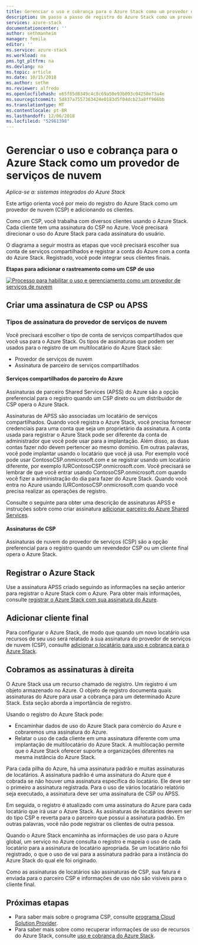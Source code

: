 ```yaml
---
title: Gerenciar o uso e cobrança para o Azure Stack como um provedor de serviços de nuvem | Microsoft Docs
description: Um passo a passo de registro do Azure Stack como um provedor de nuvem (CSP) e adicionando os clientes para cobrança.
services: azure-stack
documentationcenter: ''
author: sethmanheim
manager: femila
editor: ''
ms.service: azure-stack
ms.workload: na
pms.tgt_pltfrm: na
ms.devlang: na
ms.topic: article
ms.date: 10/15/2018
ms.author: sethm
ms.reviewer: alfredo
ms.openlocfilehash: e65f85d8349c4c8c69a50e93b093c04250e73a4e
ms.sourcegitcommit: 5d837a7557363424e0183d5f04dcb23a8ff966bb
ms.translationtype: MT
ms.contentlocale: pt-BR
ms.lasthandoff: 12/06/2018
ms.locfileid: "52961398"
---
```

# <a name="manage-usage-and-billing-for-azure-stack-as-a-cloud-service-provider"></a>Gerenciar o uso e cobrança para o Azure Stack como um provedor de serviços de nuvem 

*Aplica-se a: sistemas integrados do Azure Stack*

Este artigo orienta você por meio do registro do Azure Stack como um provedor de nuvem (CSP) e adicionando os clientes.

Como um CSP, você trabalha com diversos clientes usando o Azure Stack. Cada cliente tem uma assinatura do CSP no Azure. Você precisará direcionar o uso do Azure Stack para cada assinatura do usuário.

O diagrama a seguir mostra as etapas que você precisará escolher sua conta de serviços compartilhados e registrar a conta do Azure com a conta do Azure Stack. Registrado, você pode integrar seus clientes finais.

**Etapas para adicionar o rastreamento como um CSP de uso**

[ ![Processo para habilitar o uso e gerenciamento como um provedor de serviços de nuvem](media/azure-stack-add-manage-billing-as-a-csp/process-add-useage-as-a-csp.png "processo para habilitar o uso e gerenciamento como um provedor de serviços de nuvem") ](media/azure-stack-add-manage-billing-as-a-csp/process-add-useage-as-a-csp.png#lightbox)

## <a name="create-a-csp-or-apss-subscription"></a>Criar uma assinatura de CSP ou APSS

### <a name="cloud-service-provider-subscription-types"></a>Tipos de assinatura do provedor de serviços de nuvem

Você precisará escolher o tipo de conta de serviços compartilhados que você usa para o Azure Stack. Os tipos de assinaturas que podem ser usados para o registro de um multilocatário do Azure Stack são:

 - Provedor de serviços de nuvem 
 - Assinatura de parceiro de serviços compartilhados 

#### <a name="azure-partner-shared-services"></a>Serviços compartilhados do parceiro do Azure

Assinaturas de parceiro Shared Services (APSS) do Azure são a opção preferencial para o registro quando um CSP direto ou um distribuidor de CSP opera o Azure Stack.

Assinaturas de APSS são associadas um locatário de serviços compartilhados. Quando você registra o Azure Stack, você precisa fornecer credenciais para uma conta que seja um proprietário da assinatura. A conta usada para registrar o Azure Stack pode ser diferente da conta de administrador que você pode usar para a implantação. Além disso, as duas contas fazer *não* devem pertencer ao mesmo domínio. Em outras palavras, você pode implantar usando o locatário que você já usa. Por exemplo você pode usar ContosoCSP.onmicrosoft.com e se registrar usando um locatário diferente, por exemplo IURContosoCSP.onmicrosoft.com. Você precisará se lembrar de que você entrar usando ContosoCSP.onmicrosoft.com quando você fizer a administração do dia para fazer do Azure Stack. Quando você entra no Azure usando IURContosoCSP.onmicrosoft.com quando você precisa realizar as operações de registro.

Consulte o seguinte para obter uma descrição de assinaturas APSS e instruções sobre como criar assinatura [adicionar parceiro do Azure Shared Services](https://msdn.microsoft.com/partner-center/shared-services).

#### <a name="csp-subscriptions"></a>Assinaturas de CSP

Assinaturas de nuvem do provedor de serviços (CSP) são a opção preferencial para o registro quando um revendedor CSP ou um cliente final opera o Azure Stack.

## <a name="register-azure-stack"></a>Registrar o Azure Stack

Use a assinatura APSS criado seguindo as informações na seção anterior para registrar o Azure Stack com o Azure. Para obter mais informações, consulte [registrar o Azure Stack com sua assinatura do Azure](azure-stack-registration.md).

## <a name="add-end-customer"></a>Adicionar cliente final

Para configurar o Azure Stack, de modo que quando um novo locatário usa recursos de seu uso será relatado à sua assinatura do provedor de serviços de nuvem (CSP), consulte [adicionar o locatário para uso e cobrança para o Azure Stack](azure-stack-csp-howto-register-tenants.md).

## <a name="charge-the-right-subscriptions"></a>Cobramos as assinaturas à direita

O Azure Stack usa um recurso chamado de registro. Um registro é um objeto armazenado no Azure. O objeto de registro documenta quais assinaturas do Azure para usar a cobrança para um determinado Azure Stack. Esta seção aborda a importância de registro.

Usando o registro do Azure Stack pode:
 - Encaminhar dados de uso do Azure Stack para comércio do Azure e cobraremos uma assinatura do Azure.
 - Relatar o uso de cada cliente em uma assinatura diferente com uma implantação de multilocatário do Azure Stack. A multilocação permite que o Azure Stack oferecer suporte a organizações diferentes na mesma instância do Azure Stack.

Para cada pilha do Azure, há uma assinatura padrão e muitas assinaturas de locatários. A assinatura padrão é uma assinatura do Azure que é cobrada se não houver uma assinatura específica do locatário. Ele deve ser o primeiro a assinatura registrada. Para o uso de vários locatário relatório seja executado, a assinatura deve ser uma assinatura de CSP ou APSS.

Em seguida, o registro é atualizado com uma assinatura do Azure para cada locatário que irá usar o Azure Stack. As assinaturas de locatários devem ser do tipo CSP e reverta para o parceiro que possui a assinatura padrão. Em outras palavras, você não pode registrar os clientes de outra pessoa.

Quando o Azure Stack encaminha as informações de uso para o Azure global, um serviço no Azure consulta o registro e mapeia o uso de cada locatário para a assinatura de locatário apropriada. Se um locatário não foi registrado, o que o uso de vai para a assinatura padrão para a instância do Azure Stack do qual ele foi originado.

Como as assinaturas de locatários são assinaturas de CSP, sua fatura é enviada para o parceiro CSP e informações de uso não são visíveis para o cliente final.

## <a name="next-steps"></a>Próximas etapas

 - Para saber mais sobre o programa CSP, consulte [programa Cloud Solution Provider](https://partner.microsoft.com/solutions/microsoft-cloud-solutions).
 - Para saber mais sobre como recuperar informações de uso de recursos do Azure Stack, consulte [uso e cobrança do Azure Stack](azure-stack-billing-and-chargeback.md).
